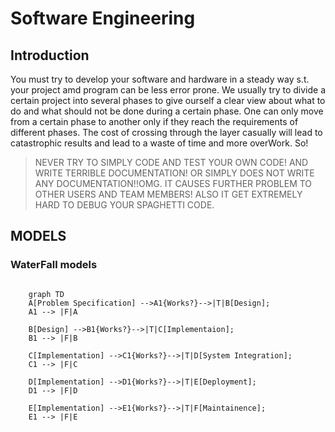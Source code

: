 # Software Engineering
## Introduction
You must try to develop your software and hardware in a steady way s.t. your project amd program can be less error prone. We usually try to divide a certain project into several phases to give ourself a clear view about what to do and what should not be done during a certain phase. One can only move from a certain phase to another only if they reach the requirements of different phases. The cost of crossing through the layer casually will lead to catastrophic results and lead to a waste of time and more overWork. So! <br />
>NEVER TRY TO SIMPLY CODE AND TEST YOUR OWN CODE! AND WRITE TERRIBLE DOCUMENTATION! OR SIMPLY DOES NOT WRITE ANY DOCUMENTATION!!OMG. IT CAUSES FURTHER PROBLEM TO OTHER USERS AND TEAM MEMBERS! ALSO IT GET EXTREMELY HARD TO DEBUG YOUR SPAGHETTI CODE.

## MODELS
### WaterFall models
```mermaid

    graph TD
    A[Problem Specification] -->A1{Works?}-->|T|B[Design];
    A1 --> |F|A

    B[Design] -->B1{Works?}-->|T|C[Implementaion];
    B1 --> |F|B

    C[Implementation] -->C1{Works?}-->|T|D[System Integration];
    C1 --> |F|C

    D[Implementation] -->D1{Works?}-->|T|E[Deployment];
    D1 --> |F|D

    E[Implementation] -->E1{Works?}-->|T|F[Maintainence];
    E1 --> |F|E

```
